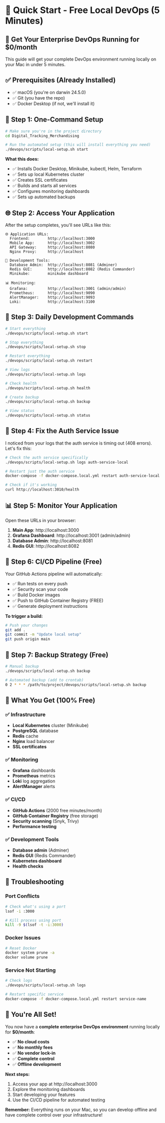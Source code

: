 # 🚀 Quick Start - Free Local DevOps (5 Minutes)

## 🎯 **Get Your Enterprise DevOps Running for $0/month**

This guide will get your complete DevOps environment running locally on your Mac in under 5 minutes.

## ✅ **Prerequisites (Already Installed)**

- ✅ macOS (you're on darwin 24.5.0)
- ✅ Git (you have the repo)
- ✅ Docker Desktop (if not, we'll install it)

## 🚀 **Step 1: One-Command Setup**

```bash
# Make sure you're in the project directory
cd Digital_Tracking_Merchandising

# Run the automated setup (this will install everything you need)
./devops/scripts/local-setup.sh start
```

**What this does:**
- ✅ Installs Docker Desktop, Minikube, kubectl, Helm, Terraform
- ✅ Sets up local Kubernetes cluster
- ✅ Creates SSL certificates
- ✅ Builds and starts all services
- ✅ Configures monitoring dashboards
- ✅ Sets up automated backups

## 🌐 **Step 2: Access Your Application**

After the setup completes, you'll see URLs like this:

```
🌐 Application URLs:
  Frontend:        http://localhost:3000
  Mobile App:      http://localhost:3002
  API Gateway:     http://localhost:8080
  Nginx Proxy:     http://localhost

🔧 Development Tools:
  Database Admin:  http://localhost:8081 (Adminer)
  Redis GUI:       http://localhost:8082 (Redis Commander)
  Minikube:        minikube dashboard

📊 Monitoring:
  Grafana:         http://localhost:3001 (admin/admin)
  Prometheus:      http://localhost:9090
  AlertManager:    http://localhost:9093
  Loki:            http://localhost:3100
```

## 🔧 **Step 3: Daily Development Commands**

```bash
# Start everything
./devops/scripts/local-setup.sh start

# Stop everything
./devops/scripts/local-setup.sh stop

# Restart everything
./devops/scripts/local-setup.sh restart

# View logs
./devops/scripts/local-setup.sh logs

# Check health
./devops/scripts/local-setup.sh health

# Create backup
./devops/scripts/local-setup.sh backup

# View status
./devops/scripts/local-setup.sh status
```

## 🐛 **Step 4: Fix the Auth Service Issue**

I noticed from your logs that the auth service is timing out (408 errors). Let's fix this:

```bash
# Check the auth service specifically
./devops/scripts/local-setup.sh logs auth-service-local

# Restart just the auth service
docker-compose -f docker-compose.local.yml restart auth-service-local

# Check if it's working
curl http://localhost:3010/health
```

## 📊 **Step 5: Monitor Your Application**

Open these URLs in your browser:

1. **Main App**: http://localhost:3000
2. **Grafana Dashboard**: http://localhost:3001 (admin/admin)
3. **Database Admin**: http://localhost:8081
4. **Redis GUI**: http://localhost:8082

## 🔄 **Step 6: CI/CD Pipeline (Free)**

Your GitHub Actions pipeline will automatically:

- ✅ Run tests on every push
- ✅ Security scan your code
- ✅ Build Docker images
- ✅ Push to GitHub Container Registry (FREE)
- ✅ Generate deployment instructions

**To trigger a build:**
```bash
# Push your changes
git add .
git commit -m "Update local setup"
git push origin main
```

## 💾 **Step 7: Backup Strategy (Free)**

```bash
# Manual backup
./devops/scripts/local-setup.sh backup

# Automated backup (add to crontab)
0 2 * * * /path/to/project/devops/scripts/local-setup.sh backup
```

## 🎯 **What You Get (100% Free)**

### ✅ **Infrastructure**
- **Local Kubernetes** cluster (Minikube)
- **PostgreSQL** database
- **Redis** cache
- **Nginx** load balancer
- **SSL certificates**

### ✅ **Monitoring**
- **Grafana** dashboards
- **Prometheus** metrics
- **Loki** log aggregation
- **AlertManager** alerts

### ✅ **CI/CD**
- **GitHub Actions** (2000 free minutes/month)
- **GitHub Container Registry** (free storage)
- **Security scanning** (Snyk, Trivy)
- **Performance testing**

### ✅ **Development Tools**
- **Database admin** (Adminer)
- **Redis GUI** (Redis Commander)
- **Kubernetes dashboard**
- **Health checks**

## 🚨 **Troubleshooting**

### Port Conflicts
```bash
# Check what's using a port
lsof -i :3000

# Kill process using port
kill -9 $(lsof -t -i:3000)
```

### Docker Issues
```bash
# Reset Docker
docker system prune -a
docker volume prune
```

### Service Not Starting
```bash
# Check logs
./devops/scripts/local-setup.sh logs

# Restart specific service
docker-compose -f docker-compose.local.yml restart service-name
```

## 🎉 **You're All Set!**

You now have a **complete enterprise DevOps environment** running locally for **$0/month**:

- ✅ **No cloud costs**
- ✅ **No monthly fees**
- ✅ **No vendor lock-in**
- ✅ **Complete control**
- ✅ **Offline development**

**Next steps:**
1. Access your app at http://localhost:3000
2. Explore the monitoring dashboards
3. Start developing your features
4. Use the CI/CD pipeline for automated testing

**Remember:** Everything runs on your Mac, so you can develop offline and have complete control over your infrastructure! 